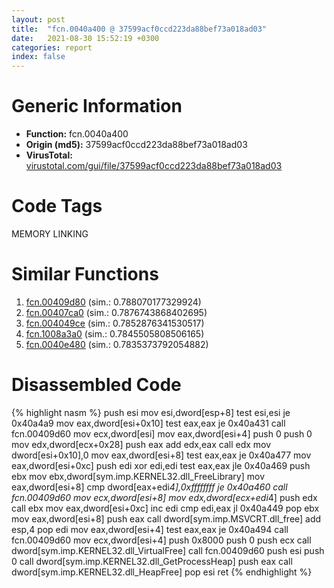 ```yaml
---
layout: post
title:  "fcn.0040a400 @ 37599acf0ccd223da88bef73a018ad03"
date:   2021-08-30 15:52:19 +0300
categories: report
index: false
---
```


# Generic Information
- **Function:** fcn.0040a400
- **Origin (md5):** 37599acf0ccd223da88bef73a018ad03
- **VirusTotal:** [virustotal.com/gui/file/37599acf0ccd223da88bef73a018ad03][virustotal_ref]

# Code Tags
<span class="tag" id="MEMORY">MEMORY</span>
<span class="tag" id="LINKING">LINKING</span>


# Similar Functions

1. [fcn.00409d80][similar_1_ref] (sim.: 0.788070177329924)
2. [fcn.00407ca0][similar_2_ref] (sim.: 0.7876743868402695)
3. [fcn.004049ce][similar_3_ref] (sim.: 0.7852876341530517)
4. [fcn.1008a3a0][similar_4_ref] (sim.: 0.7845505808506165)
5. [fcn.0040e480][similar_5_ref] (sim.: 0.7835373792054882)


# Disassembled Code

{% highlight nasm %}
push esi
mov esi,dword[esp+8]
test esi,esi
je 0x40a4a9
mov eax,dword[esi+0x10]
test eax,eax
je 0x40a431
call fcn.00409d60
mov ecx,dword[esi]
mov eax,dword[esi+4]
push 0
push 0
mov edx,dword[ecx+0x28]
push eax
add edx,eax
call edx
mov dword[esi+0x10],0
mov eax,dword[esi+8]
test eax,eax
je 0x40a477
mov eax,dword[esi+0xc]
push edi
xor edi,edi
test eax,eax
jle 0x40a469
push ebx
mov ebx,dword[sym.imp.KERNEL32.dll_FreeLibrary]
mov eax,dword[esi+8]
cmp dword[eax+edi*4],0xffffffff
je 0x40a460
call fcn.00409d60
mov ecx,dword[esi+8]
mov edx,dword[ecx+edi*4]
push edx
call ebx
mov eax,dword[esi+0xc]
inc edi
cmp edi,eax
jl 0x40a449
pop ebx
mov eax,dword[esi+8]
push eax
call dword[sym.imp.MSVCRT.dll_free]
add esp,4
pop edi
mov eax,dword[esi+4]
test eax,eax
je 0x40a494
call fcn.00409d60
mov ecx,dword[esi+4]
push 0x8000
push 0
push ecx
call dword[sym.imp.KERNEL32.dll_VirtualFree]
call fcn.00409d60
push esi
push 0
call dword[sym.imp.KERNEL32.dll_GetProcessHeap]
push eax
call dword[sym.imp.KERNEL32.dll_HeapFree]
pop esi
ret 
{% endhighlight %}


[similar_1_ref]: /report/fcn.00409d80@37599acf0ccd223da88bef73a018ad03
[similar_2_ref]: /report/fcn.00407ca0@b9bcb002212a6b3f234989f71e66f5f7
[similar_3_ref]: /report/fcn.004049ce@73677cb40830e94fbfb5483ff33e40b9
[similar_4_ref]: /report/fcn.1008a3a0@8761fe5e7bef67f1579f600248f8f0cc
[similar_5_ref]: /report/fcn.0040e480@4fe38de7c6c86a1bad209560fa052231
[virustotal_ref]: https://www.virustotal.com/gui/file/37599acf0ccd223da88bef73a018ad03